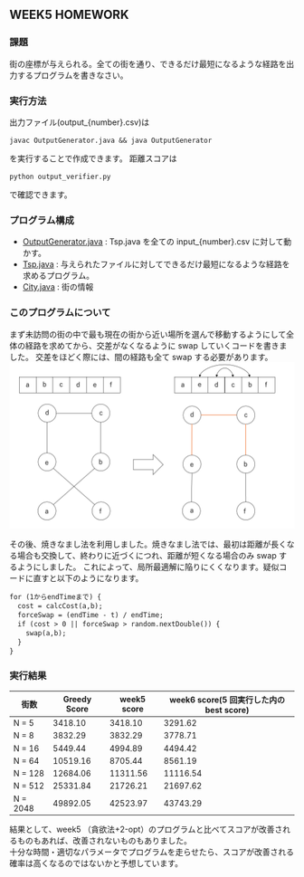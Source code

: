 ## WEEK5 HOMEWORK

### 課題

街の座標が与えられる。全ての街を通り、できるだけ最短になるような経路を出力するプログラムを書きなさい。

### 実行方法

出力ファイル(output\_{number}.csv)は

```
javac OutputGenerator.java && java OutputGenerator
```

を実行することで作成できます。
距離スコアは

```
python output_verifier.py
```

で確認できます。

### プログラム構成

- [OutputGenerator.java](https://github.com/mayu-snba19/google-step/blob/master/week7/OutputGenerator.java) : Tsp.java を全ての input\_{number}.csv に対して動かす。
- [Tsp.java](https://github.com/mayu-snba19/google-step/blob/master/week7/Tsp.java) : 与えられたファイルに対してできるだけ最短になるような経路を求めるプログラム。
- [City.java](https://github.com/mayu-snba19/google-step/blob/master/week7/City.java) : 街の情報

### このプログラムについて

まず未訪問の街の中で最も現在の街から近い場所を選んで移動するようにして全体の経路を求めてから、交差がなくなるように swap していくコードを書きました。
交差をほどく際には、間の経路も全て swap する必要があります。
![プログラムのイメージ](image/image1.png)

その後、焼きなまし法を利用しました。焼きなまし法では、最初は距離が長くなる場合も交換して、終わりに近づくにつれ、距離が短くなる場合のみ swap するようにしました。
これによって、局所最適解に陥りにくくなります。疑似コードに直すと以下のようになります。

```
for (1からendTimeまで) {
  cost = calcCost(a,b);
  forceSwap = (endTime - t) / endTime;
  if (cost > 0 || forceSwap > random.nextDouble()) {
    swap(a,b);
  }
}
```

### 実行結果

| 街数     | Greedy Score | week5 score | week6 score(5 回実行した内の best score) |
| -------- | ------------ | ----------- | ---------------------------------------- |
| N = 5    | 3418.10      | 3418.10     | 3291.62                                  |
| N = 8    | 3832.29      | 3832.29     | 3778.71                                  |
| N = 16   | 5449.44      | 4994.89     | 4494.42                                  |
| N = 64   | 10519.16     | 8705.44     | 8561.19                                  |
| N = 128  | 12684.06     | 11311.56    | 11116.54                                 |
| N = 512  | 25331.84     | 21726.21    | 21697.62                                 |
| N = 2048 | 49892.05     | 42523.97    | 43743.29                                 |

結果として、week5 （貪欲法+2-opt）のプログラムと比べてスコアが改善されるものもあれば、改善されないものもありました。<br>
十分な時間・適切なパラメータでプログラムを走らせたら、スコアが改善される確率は高くなるのではないかと予想しています。
